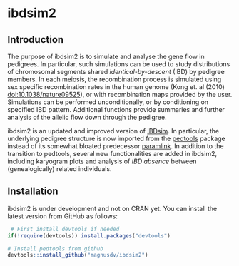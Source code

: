 
<!-- README.md is generated from README.Rmd. Please edit that file -->
ibdsim2
=======

Introduction
------------

The purpose of ibdsim2 is to simulate and analyse the gene flow in pedigrees. In particular, such simulations can be used to study distributions of chromosomal segments shared *identical-by-descent* (IBD) by pedigree members. In each meiosis, the recombination process is simulated using sex specific recombination rates in the human genome (Kong et. al (2010) <doi:10.1038/nature09525>), or with recombination maps provided by the user. Simulations can be performed unconditionally, or by conditioning on specified IBD pattern. Additional functions provide summaries and further analysis of the allelic flow down through the pedigree.

ibdsim2 is an updated and improved version of [IBDsim](https://CRAN.R-project.org/package=IBDsim). In particular, the underlying pedigree structure is now imported from the [pedtools](https://github.com/magnusdv/pedtools) package instead of its somewhat bloated predecessor [paramlink](https://CRAN.R-project.org/package=paramlink). In addition to the transition to pedtools, several new functionalities are added in ibdsim2, including karyogram plots and analysis of *IBD absence* between (genealogically) related individuals.

Installation
------------

ibdsim2 is under development and not on CRAN yet. You can install the latest version from GitHub as follows:

``` r
 # First install devtools if needed
if(!require(devtools)) install.packages("devtools")

# Install pedtools from github
devtools::install_github("magnusdv/ibdsim2")
```
